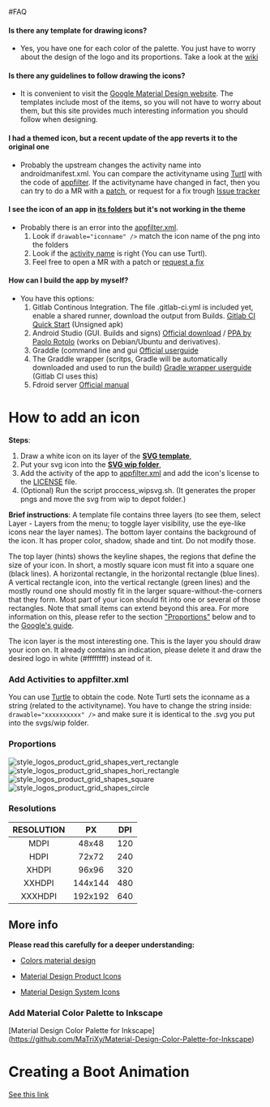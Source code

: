 #FAQ
#### Is there any template for drawing icons?
- Yes, you have one for each color of the palette. You just have to worry about the design of the logo and its proportions. Take a look at the [wiki](https://gitlab.com/xphnx/twelf_cm12_theme/wikis/home)


#### Is there any guidelines to follow drawing the icons?
- It is convenient to visit the [Google Material Design website](http://www.google.com/design/spec/style/icons.html). The templates include most of the items, so you will not have to worry about them, but this site provides  much interesting information you should follow when designing.


#### I had a themed icon, but a recent update of the app reverts it to the original one
- Probably the upstream changes the activity name into androidmanifest.xml. You can compare the activityname using [Turtl](https://f-droid.org/repository/browse/?fdid=org.xphnx.iconsubmit) with the code of [appfilter](). If the activityname have changed in fact, then you can try to do a MR with a [patch](https://gitlab.com/xphnx/twelf_cm12_theme/wikis/home#add-activities-to-appfilterxml), or request for a fix trough [Issue tracker](https://gitlab.com/xphnx/twelf_cm12_theme/issues)


#### I see the icon of an app in [its folders](https://gitlab.com/xphnx/twelf_cm12_theme/tree/master/theme/src/main/assets/icons/res) but it's not working in the theme
- Probably there is an error into the [appfilter.xml](https://gitlab.com/xphnx/twelf_cm12_theme/blob/master/theme/src/main/assets/icons/res/xml/appfilter.xml).
     1. Look if ```drawable="iconname" />``` match the icon name of the png into the folders
     2. Look if the [activity name](https://gitlab.com/xphnx/twelf_cm12_theme/wikis/home#add-activities-to-appfilterxml) is right (You can use Turtl). 
     3. Feel free to open a MR with a patch or [request a fix](https://gitlab.com/xphnx/twelf_cm12_theme/issues)


#### How can I build the app by myself?
-  You have this options:
     1. Gitlab Continous Integration.  The file .gitlab-ci.yml is included yet, enable a shared runner, download the output from Builds. [Gitlab CI Quick Start](http://docs.gitlab.com/ce/ci/quick_start/README.html) (Unsigned apk)
     2. Android Studio (GUI. Builds and signs) [Official download](https://developer.android.com/sdk/index.html) / [PPA by Paolo Rotolo](https://paolorotolo.github.io/android-studio/) (works on Debian/Ubuntu and derivatives). 
     3. Graddle (command line and gui [Official userguide](https://docs.gradle.org/current/userguide/userguide.html)
     4. The Graddle wrapper (scritps, Gradle will be automatically downloaded and used to run the build) [Gradle wrapper userguide](https://docs.gradle.org/current/userguide/gradle_wrapper.html) (Gitlab CI uses this)
     4. Fdroid server [Official manual](https://f-droid.org/manual/fdroid.html)


# How to add an icon
**Steps**: 
1. Draw a white icon on its layer of the [**SVG template**](https://gitlab.com/xphnx/twelf_cm12_theme/tree/master/svgs/svg_templates_twelf), 
2. Put your svg icon into the [**SVG wip folder**](https://gitlab.com/xphnx/twelf_cm12_theme/tree/master/svgs/wip), 
3. Add the activity of the app to [appfilter.xml](https://gitlab.com/xphnx/twelf_cm12_theme/blob/master/theme/src/main/assets/icons/res/xml/appfilter.xml) and add the icon's license to the [LICENSE](https://gitlab.com/xphnx/twelf_cm12_theme/blob/master/LICENSE.md) file.
4. (Optional) Run the script proccess_wipsvg.sh. (It generates the proper pngs and move the svg from wip to depot folder.)

**Brief instructions**: A template file contains three layers (to see them, select Layer - Layers from the menu; to toggle layer visibility, use the eye-like icons near the layer names). The bottom layer contains the background of the icon. It has proper color, shadow, shade and tint. Do not modify those.

The top layer (hints) shows the keyline shapes, the regions that define the size of your icon. In short, a mostly square icon must fit into a square one (black lines). A horizontal rectangle, in the horizontal rectangle (blue lines). A vertical rectangle icon, into the vertical rectangle (green lines) and the mostly round one should mostly fit in the larger square-without-the-corners that they form. Most part of your icon should fit into one or several of those rectangles. Note that small items can extend beyond this area. For more information on this, please refer to the section ["Proportions"](https://gitlab.com/xphnx/twelf_cm12_theme/wikis/home#proportions) below and to the [Google's guide](http://www.google.com/design/spec/style/icons.html#icons-system-icons).

The icon layer is the most interesting one. This is the layer you should draw your icon on. It already contains an indication, please delete it and draw the desired logo in white (#ffffffff) instead of it.

### Add Activities to appfilter.xml


You can use [Turtle](https://f-droid.org/repository/browse/?fdid=org.xphnx.iconsubmit) to obtain the code. Note Turtl sets the iconname as a string (related to the activityname). You have to change the string inside: ``` drawable="xxxxxxxxxx" />``` and make sure it is identical to the .svg you put into the svgs/wip folder.

### Proportions

![style_logos_product_grid_shapes_vert_rectangle](https://gitlab.com/xphnx/twelf_cm12_theme/uploads/04e86f2f60dd3b29b9c013af40465b8a/style_logos_product_grid_shapes_vert_rectangle.png)![style_logos_product_grid_shapes_hori_rectangle](https://gitlab.com/xphnx/twelf_cm12_theme/uploads/0755668fec705d1446ee30e82b02db36/style_logos_product_grid_shapes_hori_rectangle.png)![style_logos_product_grid_shapes_square](https://gitlab.com/xphnx/twelf_cm12_theme/uploads/8f763839988c14c083d336841ab13d34/style_logos_product_grid_shapes_square.png)![style_logos_product_grid_shapes_circle](https://gitlab.com/xphnx/twelf_cm12_theme/uploads/f4acad231a240b1122684f127c87584f/style_logos_product_grid_shapes_circle.png)

### Resolutions

|RESOLUTION| PX      | DPI |
| :-----: |:-------:| :---:|
| MDPI    | 48x48   | 120 |
| HDPI    | 72x72   | 240 |
| XHDPI   | 96x96   | 320 |
| XXHDPI  | 144x144 | 480 |
| XXXHDPI | 192x192 | 640 |

## More info 
**Please read this carefully for a deeper understanding:**

* [Colors material design](http://www.google.com/design/spec/style/color.html) 

* [Material Design Product Icons](http://www.google.com/design/spec/style/icons.html#icons-product-icons)

* [Material Design System Icons](http://www.google.com/design/spec/style/icons.html#icons-system-icons)

### Add Material Color Palette to Inkscape

[Material Design Color Palette for Inkscape] (https://github.com/MaTriXy/Material-Design-Color-Palette-for-Inkscape)

# Creating a Boot Animation
[See this link](https://github.com/cyngn/android_packages_themes_Template#special-creating-a-boot-animation)